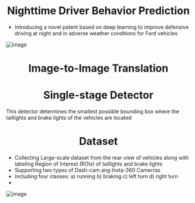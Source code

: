 <div align="center">

  
  # Nighttime Driver Behavior Prediction 

</div>

* Introducing a novel patent based on deep learning to improve defensive driving at night and in adverse weather conditions for Ford vehicles

![image](https://github.com/DeepCar/Taillight_Recognition/assets/96300226/9f9de87d-6822-4a37-bb6f-b1cc1c960301)

<div align="center">
  
   # Image-to-Image Translation
</div>

<div align="center">
  
   # Single-stage Detector
</div>

This detector determines the smallest possible bounding box where the taillights and brake lights of the vehicles are located
<div align="center">
  
  # Dataset
</div>

* Collecting Large-scale dataset from the rear view of vehicles along with labeling Region of Interest (ROIs) of taillights and brake lights
* Supporting two types of Dash-cam ang Insta-360 Camerras
* Including four classes: a) running  b) braking c) left turn  d) right turn
* 
![image](https://github.com/DeepCar/Taillight_Recognition/assets/96300226/1cc51b41-9a7a-47ee-b6ed-c6b594467322)
